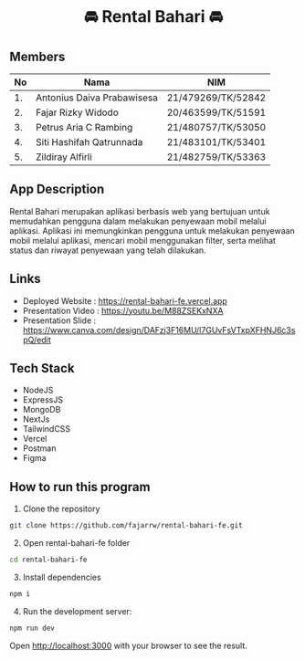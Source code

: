 <h1 align="center">
    🚘 Rental Bahari 🚘
</h1>

## Members
| No | Nama | NIM |
| --- | --- | --- |
| 1. | Antonius Daiva Prabawisesa | 21/479269/TK/52842 |
| 2. | Fajar Rizky Widodo | 20/463599/TK/51591 |
| 3. | Petrus Aria C Rambing | 21/480757/TK/53050 |
| 4. | Siti Hashifah Qatrunnada | 21/483101/TK/53401 |
| 5. | Zildiray Alfirli | 21/482759/TK/53363 |

## App Description
Rental Bahari merupakan aplikasi berbasis web yang bertujuan untuk memudahkan pengguna dalam melakukan penyewaan mobil melalui aplikasi. Aplikasi ini memungkinkan pengguna untuk melakukan penyewaan mobil melalui aplikasi, mencari mobil menggunakan filter, serta melihat status dan riwayat penyewaan yang telah dilakukan.

## Links
- Deployed Website   : https://rental-bahari-fe.vercel.app
- Presentation Video : https://youtu.be/M88ZSEKxNXA
- Presentation Slide : https://www.canva.com/design/DAFzj3F16MU/l7GUvFsVTxpXFHNJ6c3spQ/edit

## Tech Stack
- NodeJS
- ExpressJS
- MongoDB
- NextJs
- TailwindCSS
- Vercel
- Postman
- Figma

## How to run this program

1. Clone the repository 
```bash
git clone https://github.com/fajarrw/rental-bahari-fe.git
```
2. Open rental-bahari-fe folder
```bash
cd rental-bahari-fe
```
3. Install dependencies
```bash
npm i
``` 
4. Run the development server:
```bash
npm run dev
```

Open [http://localhost:3000](http://localhost:3000) with your browser to see the result.
